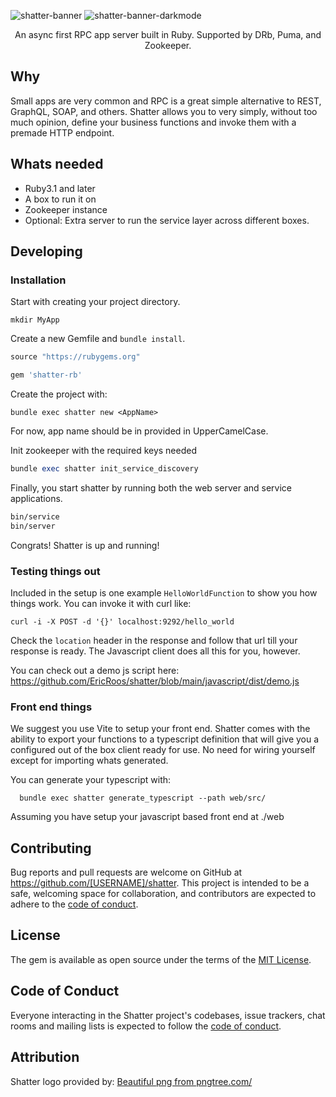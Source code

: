 
![shatter-banner](https://user-images.githubusercontent.com/1334489/211411749-49d3377f-e413-4838-bae7-60705688b514.png#gh-light-mode-only)
![shatter-banner-darkmode](https://user-images.githubusercontent.com/1334489/211412250-0660c441-31f1-4d74-87f8-5118ccebffa0.png#gh-dark-mode-only)

<p align='center'>
An async first RPC app server built in Ruby. Supported by DRb, Puma, and Zookeeper.
</p>


## Why

Small apps are very common and RPC is a great simple alternative to REST, GraphQL, SOAP, and others. Shatter allows you to very simply, without too much opinion, define your business functions and invoke them with a premade HTTP endpoint. 

## Whats needed

* Ruby3.1 and later
* A box to run it on
* Zookeeper instance
* Optional: Extra server to run the service layer across different boxes.


## Developing

### Installation
Start with creating your project directory.
```
mkdir MyApp
```

Create a new Gemfile and `bundle install`.
```ruby
source "https://rubygems.org"

gem 'shatter-rb'
```

Create the project with:
```
bundle exec shatter new <AppName>
```
For now, app name should be in provided in UpperCamelCase.


Init zookeeper with the required keys needed
```ruby
bundle exec shatter init_service_discovery
```


Finally, you start shatter by running both the web server and service applications.

```bash
bin/service
bin/server
```

Congrats! Shatter is up and running!

### Testing things out

Included in the setup is one example `HelloWorldFunction` to show you how things work. You can invoke it with curl like:

```
curl -i -X POST -d '{}' localhost:9292/hello_world
```

Check the `location` header in the response and follow that url till your response is ready. The Javascript client does all this for you, however.


You can check out a demo js script here:
https://github.com/EricRoos/shatter/blob/main/javascript/dist/demo.js



### Front end things

We suggest you use Vite to setup your front end. Shatter comes with the ability to export your functions to a typescript definition that will give you a configured out of the box client ready for use. No need for wiring yourself except for importing whats generated.

You can generate your typescript with:

```
  bundle exec shatter generate_typescript --path web/src/
```

Assuming you have setup your javascript based front end at ./web

## Contributing

Bug reports and pull requests are welcome on GitHub at https://github.com/[USERNAME]/shatter. This project is intended to be a safe, welcoming space for collaboration, and contributors are expected to adhere to the [code of conduct](https://github.com/[USERNAME]/shatter/blob/master/CODE_OF_CONDUCT.md).

## License

The gem is available as open source under the terms of the [MIT License](https://opensource.org/licenses/MIT).

## Code of Conduct

Everyone interacting in the Shatter project's codebases, issue trackers, chat rooms and mailing lists is expected to follow the [code of conduct](https://github.com/[USERNAME]/shatter/blob/master/CODE_OF_CONDUCT.md).

## Attribution

Shatter logo provided by: <a href='https://pngtree.com/so/Beautiful'>Beautiful png from pngtree.com/</a>
